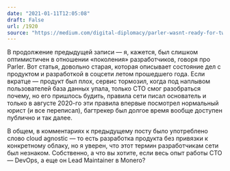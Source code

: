 ```yaml
---
date: "2021-01-11T12:05:08"
draft: False
url: /1920
source: "https://medium.com/digital-diplomacy/parler-wasnt-ready-for-twexit-6a0864a63b37"
---
```


В продолжение предыдущей записи — я, кажется, был слишком оптимистичен в отношении «поколения» разработчиков, говоря про Parler. Вот статья, довольно старая, которая описывает состояние дел с продуктом и разработкой в соцсети летом прошедшего года. Если вкратце — продукт был плох, сервис тормозил, когда под наплывом пользователей база данных упала, только CTO смог разобраться почему, но его пришлось будить, правила сети писал основатель и только в августе 2020-го эти правила впервые посмотрел нормальный юрист (и все переписал), багтрекер был долгое время вообще доступен публично и так далее.

В общем, в комментариях к предыдущему посту было употреблено слово cloud agnostic — то есть разработка продукта без привязки к конкретному облаку, но я уверен, что этот термин разработчикам сети был незнаком. Собственно, а что вы хотите, если весь опыт работы CTO — DevOps, а еще он Lead Maintainer в Monero?
